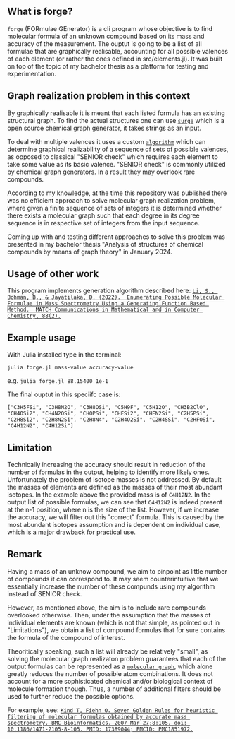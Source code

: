 ## What is forge?
`forge` (FORmulae GEnerator) is a cli program whose objective is to find molecular formula of an unknown compound based on its mass and accuracy of the measurement. The ouptut is going to be a list of all formulae that are graphically realisable, accounting for all possible valences of each element (or rather the ones defined in src/elements.jl). It was built on top of the topic of my bachelor thesis as a platform for testing and experimentation. 

## Graph realization problem in this context
By graphically realisable it is meant that each listed formula has an existing structural graph. To find the actual structures one can use [`surge`](https://github.com/StructureGenerator/surge) which is a open source chemical graph generator, it takes strings as an input.  

To deal with multiple valences it uses a custom [`algorithm`](https://github.com/dgsob/forge/blob/main/src/generation/filtering/mgraph.jl) which can determine graphical realizability of a sequence of sets of possible valences, as opposed to classical "SENIOR check" which requires each element to take some value as its basic valence. "SENIOR check" is commonly utilized by chemical graph generators. In a result they may overlook rare compounds.

According to my knowledge, at the time this repository was published there was no efficient approach to solve molecular graph realization problem, where given a finite sequence of sets of integers it is determined whether there exists a molecular graph such that each degree in its degree sequence is in respective set of integers from the input sequence.

Coming up with and testing different approaches to solve this problem was presented in my bachelor thesis "Analysis of structures of chemical compounds by means of graph theory" in January 2024.

## Usage of other work
This program implements generation algorithm described here:
[`Li, S., Bohman, B., & Jayatilaka, D. (2022). 
Enumerating Possible Molecular Formulae in Mass Spectrometry Using a Generating Function Based Method. 
MATCH Communications in Mathematical and in Computer Chemistry, 88(2).`](https://match.pmf.kg.ac.rs/electronic_versions/Match88/n2/match88n2_321-350.pdf)

## Example usage
With Julia installed type in the terminal:

`julia forge.jl mass-value accuracy-value`

e.g. `julia forge.jl 88.15400 1e-1`

The final ouptut in this speciifc case is: 

`["C3H5FSi", "C3H8N2O", "C3H8OSi", "C5H9F", "C5H12O", "CH3B2ClO", "CH4OSi2", "CH4N2OSi", "CHOPSi", "CHFSi2", "CHFN2Si", "C2H5PSi", "C2H8Si2", "C2H8N2Si", "C2H8N4", "C2H4O2Si", "C2H4SSi", "C2HFOSi", "C4H12N2", "C4H12Si"]`


## Limitation
Technically increasing the accuracy should result in reduction of the number of formulas in the output, helping to identify more likely ones. Unfortunately the problem of isotope masses is not addressed. By default the masses of elements are defined as the masses of their most abundant isotopes. In the example above the provided mass is of `C4H12N2`. In the output list of possible formulas, we can see that `C4H12N2` is indeed present at the n-1 position, where n is the size of the list. However, if we increase the accuracy, we will filter out this "correct" formula. This is caused by the most abundant isotopes assumption and is dependent on individual case, which is a major drawback for practical use.

## Remark
Having a mass of an unknow compound, we aim to pinpoint as little number of compounds it can correspond to. It may seem counterintuitive that we essentially increase the number of these compunds using my algorithm instead of SENIOR check. 

However, as mentioned above, the aim is to include rare compounds overlooked otherwise. Then, under the assumption that the masses of individual elements are known (which is not that simple, as pointed out in "Limitations"), we obtain a list of compound formulas that for sure contains the formula of the compound of interest. 

Theoritically speaking, such a list will already be relatively "small", as solving the molecular graph realizaton problem guarantees that each of the output formulas can be represented as a [`molecular graph`](https://en.wikipedia.org/wiki/Molecular_graph), which alone greatly reduces the number of possible atom combinations. It does not account for a more sophisticated chemical and/or biological context of molecule formation though. Thus, a number of additional filters should be used to further reduce the possible options. 

For example, see: 
[`Kind T, Fiehn O. Seven Golden Rules for heuristic filtering of molecular formulas obtained by accurate mass spectrometry. BMC Bioinformatics. 2007 Mar 27;8:105. doi: 10.1186/1471-2105-8-105. PMID: 17389044; PMCID: PMC1851972.`](https://pubmed.ncbi.nlm.nih.gov/17389044/)
